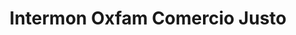 ---
title: "Intermon Oxfam Comercio Justo"
url: /toledo/intermon-oxfam-comercio-justo/
shop: Andenken
---